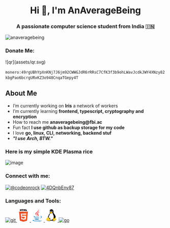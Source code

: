 <h1 align="center">Hi 👋, I'm AnAverageBeing</h1>
<h3 align="center">A passionate computer science student from India 🇮🇳</h3>

<p align="left"> <img src="https://komarev.com/ghpvc/?username=anaveragebeing&label=Profile%20views&color=0e75b6&style=flat" alt="anaveragebeing" /> </p>

<h3 align="left">Donate Me:</h3>
![qr](assets/qr.svg)

<code>monero:49rgUBhYpXnKNj7J6jm92CWWGJdR6rRRsC7CfK3f3b9ohLWavJcdkJWY4XNzy82kbgPao6bcrgURxKZ3o948CnqaTGepy4T</code>


<h2> About Me </h2>
<ul>
  <li>I’m currently working on <strong>Iris</strong> a network of workers</li>
  <li>I’m currently learning <b>frontend, typescript, cryptography and encryption</b></li>
  <li>How to reach me <strong>anaveragebeing@fbi.ac</strong></li>
  <li>Fun fact <b>I use github as backup storage for my code</b></li>
  <li>I love <b>go, linux, CLI, networking, backend stuf</b></li>
  <li><b><em><strong>"I use Arch, BTW."</strong></em></b></li>
</ul>

### Here is my simple KDE Plasma rice
![image](https://user-images.githubusercontent.com/84959276/229879744-b61e5d07-dcb4-45c2-ab30-76aa33461ac1.png)

<h3 align="left">Connect with me:</h3>
<p align="left">
<a href="https://www.youtube.com/@codeonrock" target="blank"><img align="center" src="https://raw.githubusercontent.com/rahuldkjain/github-profile-readme-generator/master/src/images/icons/Social/youtube.svg" alt="@codeonrock" height="30" width="40" /></a>
<a href="https://discord.gg/KbdzV2whtM" target="blank"><img align="center" src="https://raw.githubusercontent.com/rahuldkjain/github-profile-readme-generator/master/src/images/icons/Social/discord.svg" alt="4DQnbEnv87" height="30" width="40" /></a>
</p>

<h3 align="left">Languages and Tools:</h3>
<p align="left"> <a href="https://git-scm.com/" target="_blank" rel="noreferrer"> <img src="https://www.vectorlogo.zone/logos/git-scm/git-scm-icon.svg" alt="git" width="40" height="40"/> </a> <a href="https://www.w3.org/html/" target="_blank" rel="noreferrer"> <img src="https://raw.githubusercontent.com/devicons/devicon/master/icons/html5/html5-original-wordmark.svg" alt="html5" width="40" height="40"/> </a> <a href="https://www.java.com" target="_blank" rel="noreferrer"> <img src="https://raw.githubusercontent.com/devicons/devicon/master/icons/java/java-original.svg" alt="java" width="40" height="40"/> </a> <a href="https://www.linux.org/" target="_blank" rel="noreferrer"> <img src="https://raw.githubusercontent.com/devicons/devicon/master/icons/linux/linux-original.svg" alt="linux" width="40" height="40"/> </a><a href="https://go.dev/" target="_blank" rel="noreferrer"> <img src="https://go.dev/blog/go-brand/Go-Logo/SVG/Go-Logo_Aqua.svg" alt="go" width="40" height="40"/> </a></p>
